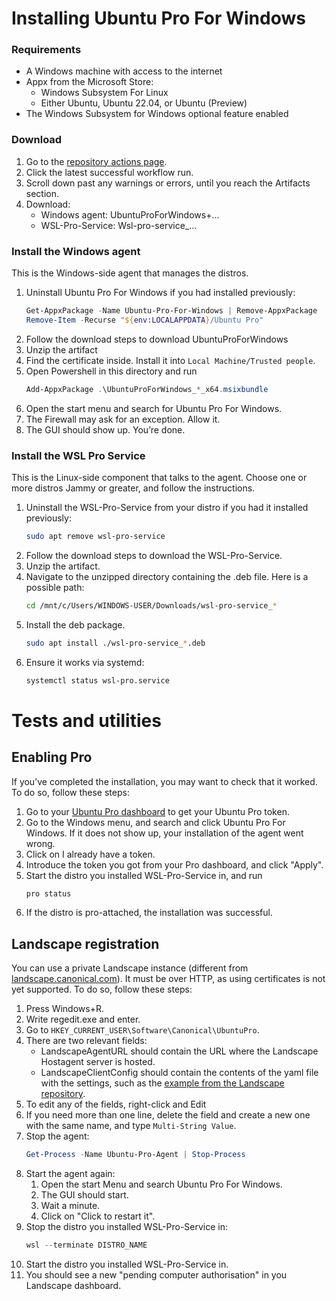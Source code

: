 # Installing Ubuntu Pro For Windows

### Requirements
- A Windows machine with access to the internet
- Appx from the Microsoft Store:
  - Windows Subsystem For Linux
  - Either Ubuntu, Ubuntu 22.04, or Ubuntu (Preview)
- The Windows Subsystem for Windows optional feature enabled

### Download

1. Go to the [repository actions page](https://github.com/canonical/ubuntu-pro-for-windows/actions/workflows/qa.yaml?query=branch%3Amain+).
2. Click the latest successful workflow run.
3. Scroll down past any warnings or errors, until you reach the Artifacts section.
4. Download:
    - Windows agent:    UbuntuProForWindows+...
    - WSL-Pro-Service:  Wsl-pro-service_…

### Install the Windows agent
This is the Windows-side agent that manages the distros.
1. Uninstall Ubuntu Pro For Windows if you had installed previously:
    ```powershell
    Get-AppxPackage -Name Ubuntu-Pro-For-Windows | Remove-AppxPackage
    Remove-Item -Recurse "${env:LOCALAPPDATA}/Ubuntu Pro"
    ```
2. Follow the download steps to download UbuntuProForWindows
3. Unzip the artifact
4. Find the certificate inside. Install it into `Local Machine/Trusted people`.
5. Open Powershell in this directory and run 
    ```powershell
    Add-AppxPackage .\UbuntuProForWindows_*_x64.msixbundle
    ```
6. Open the start menu and search for Ubuntu Pro For Windows.
7. The Firewall may ask for an exception. Allow it.
8. The GUI should show up. You’re done.


### Install the WSL Pro Service
This is the Linux-side component that talks to the agent. Choose one or more distros Jammy or greater, and follow the instructions.
1. Uninstall the WSL-Pro-Service from your distro if you had it installed previously:
    ```bash
    sudo apt remove wsl-pro-service
    ```
2. Follow the download steps to download the WSL-Pro-Service.
3. Unzip the artifact.
4. Navigate to the unzipped directory containing the .deb file. Here is a possible path:
    ```bash
    cd /mnt/c/Users/WINDOWS-USER/Downloads/wsl-pro-service_*
    ```
5. Install the deb package.
    ```bash
    sudo apt install ./wsl-pro-service_*.deb
    ```
6. Ensure it works via systemd:
    ```bash
    systemctl status wsl-pro.service
    ```

# Tests and utilities
## Enabling Pro
If you’ve completed the installation, you may want to check that it worked. To do so, follow these steps:
1. Go to your [Ubuntu Pro dashboard](https://ubuntu.com/pro/dashboardand) to get your Ubuntu Pro token.
2. Go to the Windows menu, and search and click Ubuntu Pro For Windows. If it does not show up, your installation of the agent went wrong.
3. Click on I already have a token.
4. Introduce the token you got from your Pro dashboard, and click "Apply".
5. Start the distro you installed WSL-Pro-Service in, and run
    ```bash
    pro status
    ```
6. If the distro is pro-attached, the installation was successful.

## Landscape registration
You can use a private Landscape instance (different from [landscape.canonical.com](landscape.canonical.com)). It must be over HTTP, as using certificates is not yet supported. To do so, follow these steps:
1. Press Windows+R.
2. Write regedit.exe and enter.
3. Go to `HKEY_CURRENT_USER\Software\Canonical\UbuntuPro`.
4. There are two relevant fields:
    - LandscapeAgentURL should contain the URL where the Landscape Hostagent server is hosted.
    - LandscapeClientConfig should contain the contents of the yaml file with the settings, such as the [example from the Landscape repository](https://github.com/canonical/landscape-client/blob/master/example.conf).
5. To edit any of the fields, right-click and Edit
6. If you need more than one line, delete the field and create a new one with the same name, and type `Multi-String Value`.
7. Stop the agent:
    ```powershell
    Get-Process -Name Ubuntu-Pro-Agent | Stop-Process
    ```
8. Start the agent again:
    1. Open the start Menu and search Ubuntu Pro For Windows.
    2. The GUI should start.
    3. Wait a minute.
    4. Click on "Click to restart it".
9. Stop the distro you installed WSL-Pro-Service in:
    ```powershell
    wsl --terminate DISTRO_NAME 
    ```
10. Start the distro you installed WSL-Pro-Service in.
11. You should see a new "pending computer authorisation" in you Landscape dashboard.